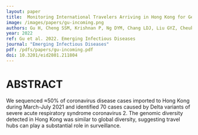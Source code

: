 ```yaml
---
layout: paper
title:  Monitoring International Travelers Arriving in Hong Kong for Genomic Surveillance of SARS-CoV-2.
image: /images/papers/gu-incoming.png
authors: Gu H, Cheng SSM, Krishnan P, Ng DYM, Chang LDJ, Liu GYZ, Cheuk SSY, Hui MMY, Fan MCY, Wan JHL, Lau LHK, Chu DKW, Dhanasekaran V, Peiris M, Poon LLM.
year: 2022
ref: Gu et al. 2022. Emerging Infectious Diseases
journal: "Emerging Infectious Diseases"
pdf: /pdfs/papers/gu-incoming.pdf
doi: 10.3201/eid2801.211804
---
```


# ABSTRACT
We sequenced ≈50% of coronavirus disease cases imported to Hong Kong during March-July 2021 and identified 70 cases caused by Delta variants of severe acute respiratory syndrome coronavirus 2. The genomic diversity detected in Hong Kong was similar to global diversity, suggesting travel hubs can play a substantial role in surveillance.